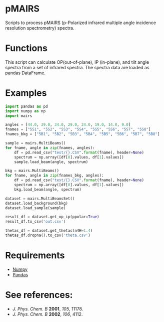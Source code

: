 # pMAIRS
Scripts to process pMAIRS (p-Polarized infrared multiple angle incidence resolution spectrometry) spectra.

# Functions
This script can calculate OP(out-of-plane), IP (in-plane), and tilt angle spectra from a set of infrared spectra.
The spectra data are loaded as pandas DataFrame.

# Examples
```python
import pandas as pd
import numpy as np
import mairs

angles = [44.0, 39.0, 34.0, 29.0, 24.0, 19.0, 14.0, 9.0]
fnames = ["5S1", "5S2", "5S3", "5S4", "5S5", "5S6", "5S7", "5S8"]
fnames_bkg = ["5B1", "5B2", "5B3", "5B4", "5B5", "5B6", "5B7", "5B8"]

sample = mairs.MultiBeams()
for fname, angle in zip(fnames, angles):
    df = pd.read_csv("test/{}.CSV".format(fname), header=None)
    spectrum = np.array([df[0].values, df[1].values])
    sample.load_beam(angle, spectrum)

bkg = mairs.MultiBeams()
for fname, angle in zip(fnames_bkg, angles):
    df = pd.read_csv("test/{}.CSV".format(fname), header=None)
    spectrum = np.array([df[0].values, df[1].values])
    bkg.load_beam(angle, spectrum)

dataset = mairs.MultiBeamsSet()
dataset.load_background(bkg)
dataset.load_sample(sample)

result_df = dataset.get_op_ip(ppolar=True)
result_df.to_csv('out.csv')

thetas_df = dataset.get_thetas(n4H=1.4)
thetas_df.dropna().to_csv('theta.csv')
```

# Requirements
- [Numpy](https://numpy.org/)
- [Pandas](https://pandas.pydata.org/)

# See references:
- _J. Phys. Chem. B_ **2001**, _105_, 11178.
- _J. Phys. Chem. B_ **2002**, _106_, 4112.
